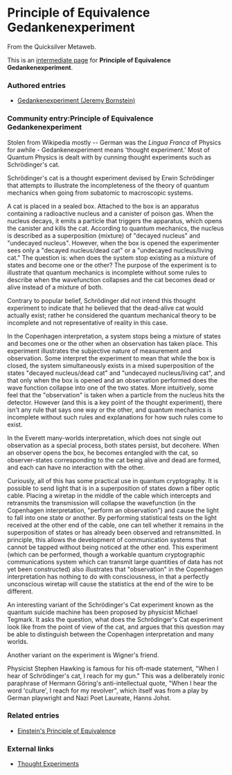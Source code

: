 
# Principle of Equivalence Gedankenexperiment

From the Quicksilver Metaweb.

This is an [intermediate page](/metaweb-intermediate-page) for 
**Principle of Equivalence Gedankenexperiment**.


### Authored entries


* [Gedankenexperiment (Jeremy Bornstein)](/gedankenexperiment-jeremy-bornstein)


### Community entry:Principle of Equivalence Gedankenexperiment


Stolen from Wikipedia mostly --
German was the *Lingua Franca* of Physics for awhile - Gedankenexperiment means 'thought experiment.' Most of Quantum Physics is dealt with by cunning thought experiments such as Schrödinger's cat.

Schrödinger's cat is a thought experiment devised by Erwin Schrödinger that attempts to illustrate the incompleteness of the theory of quantum mechanics when going from subatomic to macroscopic systems. 

A cat is placed in a sealed box. Attached to the box is an apparatus containing a radioactive nucleus and a canister of poison gas. When the nucleus decays, it emits a particle that triggers the apparatus, which opens the canister and kills the cat. According to quantum mechanics, the nucleus is described as a superposition (mixture) of "decayed nucleus" and "undecayed nucleus". However, when the box is opened the experimenter sees only a "decayed nucleus/dead cat" or a "undecayed nucleus/living cat." The question is: when does the system stop existing as a mixture of states and become one or the other? The purpose of the experiment is to illustrate that quantum mechanics is incomplete without some rules to describe when the wavefunction collapses and the cat becomes dead or alive instead of a mixture of both. 

Contrary to popular belief, Schrödinger did not intend this thought experiment to indicate that he believed that the dead-alive cat would actually exist; rather he considered the quantum mechanical theory to be incomplete and not representative of reality in this case. 

In the Copenhagen interpretation, a system stops being a mixture of states and becomes one or the other when an observation has taken place. This experiment illustrates the subjective nature of measurement and observation. Some interpret the experiment to mean that while the box is closed, the system simultaneously exists in a mixed superposition of the states "decayed nucleus/dead cat" and "undecayed nucleus/living cat", and that only when the box is opened and an observation performed does the wave function collapse into one of the two states. More intuitively, some feel that the "observation" is taken when a particle from the nucleus hits the detector. However (and this is a key point of the thought experiment), there isn't any rule that says one way or the other, and quantum mechanics is incomplete without such rules and explanations for how such rules come to exist. 

In the Everett many-worlds interpretation, which does not single out observation as a special process, both states persist, but decohere. When an observer opens the box, he becomes entangled with the cat, so observer-states corresponding to the cat being alive and dead are formed, and each can have no interaction with the other. 

Curiously, all of this has some practical use in quantum cryptography. It is possible to send light that is in a superposition of states down a fiber optic cable. Placing a wiretap in the middle of the cable which intercepts and retransmits the transmission will collapse the wavefunction (in the Copenhagen interpretation, "perform an observation") and cause the light to fall into one state or another. By performing statistical tests on the light received at the other end of the cable, one can tell whether it remains in the superposition of states or has already been observed and retransmitted. In principle, this allows the development of communication systems that cannot be tapped without being noticed at the other end. This experiment (which can be performed, though a workable quantum cryptographic communications system which can transmit large quantities of data has not yet been constructed) also illustrates that "observation" in the Copenhagen interpretation has nothing to do with consciousness, in that a perfectly unconscious wiretap will cause the statistics at the end of the wire to be different. 

An interesting variant of the Schrödinger's Cat experiment known as the quantum suicide machine has been proposed by physicist Michael Tegmark. It asks the question, what does the Schrödinger's Cat experiment look like from the point of view of the cat, and argues that this question may be able to distinguish between the Copenhagen interpretation and many worlds. 

Another variant on the experiment is Wigner's friend. 

Physicist Stephen Hawking is famous for his oft-made statement, "When I hear of Schrödinger's cat, I reach for my gun." This was a deliberately ironic paraphrase of Hermann Göring's anti-intellectual quote, "When I hear the word 'culture', I reach for my revolver", which itself was from a play by German playwright and Nazi Poet Laureate, Hanns Johst. 

### Related entries


* [Einstein's Principle of Equivalence](/einstein-s-principle-of-equivalence)



### External links


* [Thought Experiments](/http-en2-wikipedia-org-wiki-thought-experiment)
